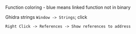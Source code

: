 
Function coloring - blue means linked function not in binary

Ghidra strings 
`Window -> Strings`; click 

`Right Click -> References -> Show references to address`